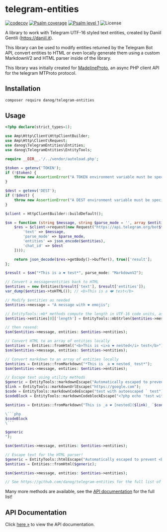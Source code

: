 # telegram-entities

[![codecov](https://codecov.io/gh/danog/telegram-entities/branch/master/graph/badge.svg)](https://codecov.io/gh/danog/telegram-entities)
[![Psalm coverage](https://shepherd.dev/github/danog/telegram-entities/coverage.svg)](https://shepherd.dev/github/danog/telegram-entities)
[![Psalm level 1](https://shepherd.dev/github/danog/telegram-entities/level.svg)](https://shepherd.dev/github/danog/telegram-entities)
![License](https://img.shields.io/github/license/danog/telegram-entities)

A library to work with Telegram UTF-16 styled text entities, created by Daniil Gentili (https://daniil.it).  

This library can be used to modify entities returned by the Telegram Bot API, convert entities to HTML or even locally generate them using a custom MarkdownV2 and HTML parser inside of the library.  

This library was initially created for [MadelineProto](https://docs.madelineproto.xyz), an async PHP client API for the telegram MTProto protocol.  

## Installation

```bash
composer require danog/telegram-entities
```

## Usage

```php
<?php declare(strict_types=1);

use Amp\Http\Client\HttpClientBuilder;
use Amp\Http\Client\Request;
use danog\TelegramEntities\Entities;
use danog\TelegramEntities\EntityTools;

require __DIR__.'/../vendor/autoload.php';

$token = getenv('TOKEN');
if (!$token) {
    throw new AssertionError("A TOKEN environment variable must be specified!");
}

$dest = getenv('DEST');
if (!$dest) {
    throw new AssertionError("A DEST environment variable must be specified!");
}

$client = HttpClientBuilder::buildDefault();

$sm = function (string $message, string $parse_mode = '', array $entities = []) use ($token, $dest, $client): array {
    $res = $client->request(new Request("https://api.telegram.org/bot$token/sendMessage?".http_build_query([
        'text' => $message,
        'parse_mode' => $parse_mode,
        'entities' => json_encode($entities),
        'chat_id' => $dest
    ])));

    return json_decode($res->getBody()->buffer(), true)['result'];
};

$result = $sm("*This is a ❤️ test*", parse_mode: "MarkdownV2");

// Convert a message+entities back to HTML
$entities = new Entities($result['text'], $result['entities']);
var_dump($entities->toHTML()); // <b>This is a ❤️ test</b>

// Modify $entities as needed
$entities->message = "A message with ❤️ emojis";

// EntityTools::mb* methods compute the length in UTF-16 code units, as required by the bot API.
$entities->entities[0]['length'] = EntityTools::mbStrlen($entities->message);

// then resend:
$sm($entities->message, entities: $entities->entities);

// Convert HTML to an array of entities locally
$entities = Entities::fromHtml("<b>This is <i>a ❤️ nested</i> test</b>");
$sm($entities->message, entities: $entities->entities);

// Convert markdown to an array of entities locally
$entities = Entities::fromMarkdown("*This is _a ❤️ nested_ test*");
$sm($entities->message, entities: $entities->entities);

// Escape text using utility methods
$generic = EntityTools::markdownEscape("Automatically escaped to prevent *markdown injection*!");
$link = EntityTools::markdownUrlEscape("https://google.com");
$code = EntityTools::markdownCodeEscape("test with autoescaped ` test");
$codeBlock = EntityTools::markdownCodeblockEscape("<?php echo 'test with autoescaped ``` test';");

$entities = Entities::fromMarkdown("This is _a ❤️ [nested]($link)_ `$code`

\```php
$codeBlock
\```

$generic
");

$sm($entities->message, entities: $entities->entities);

// Escape text for the HTML parser!
$generic = EntityTools::htmlEscape("Automatically escaped to prevent <b>HTML injection</b>!");
$entities = Entities::fromHtml($generic);

$sm($entities->message, entities: $entities->entities);

// See https://github.com/danog/telegram-entities for the full list of available methods!
```

Many more methods are available, see the [API documentation](https://github.com/danog/telegram-entities/blob/master/docs/docs/index.md) for the full list!

## API Documentation

Click [here &raquo;](https://github.com/danog/telegram-entities/blob/master/docs/docs/index.md) to view the API documentation.
